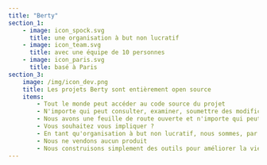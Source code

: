 ```yaml
---
title: "Berty"
section_1:
    - image: icon_spock.svg
      title: une organisation à but non lucratif
    - image: icon_team.svg
      title: avec une équipe de 10 personnes
    - image: icon_paris.svg
      title: basé à Paris
section_3:
    image: /img/icon_dev.png
    title: Les projets Berty sont entièrement open source
    items:
        - Tout le monde peut accéder au code source du projet
        - N'importe qui peut consulter, examiner, soumettre des modifications ou des améliorations, signaler un bogue, effectuer un audit de sécurité...
        - Nous avons une feuille de route ouverte et n'importe qui peut proposer une nouvelle fonctionnalité
        - Vous souhaitez vous impliquer ?
        - En tant qu'organisation à but non lucratif, nous sommes, par essence, incapables de faire des profits
        - Nous ne vendons aucun produit
        - Nous construisons simplement des outils pour améliorer la vie des gens
---
```


<!-- everything is done in layouts/_default/home.html -->
